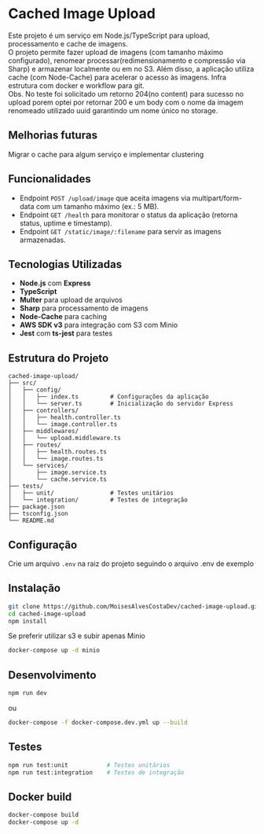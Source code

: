 # Cached Image Upload

Este projeto é um serviço em Node.js/TypeScript para upload, processamento e cache de imagens.  
O projeto permite fazer upload de imagens (com tamanho máximo configurado), renomear processar(redimensionamento e compressão via Sharp) e armazenar localmente ou em no S3. Além disso, a aplicação utiliza cache (com Node-Cache) para acelerar o acesso às imagens. Infra estrutura com docker e workflow para git.  
Obs. No teste foi solicitado um retorno 204(no content) para sucesso no upload porem optei por retornar 200 e um body com o nome da imagem renomeado utilizado uuid garantindo um nome único no storage.

## Melhorias futuras

Migrar o cache para algum serviço e implementar clustering

## Funcionalidades

- Endpoint `POST /upload/image` que aceita imagens via multipart/form-data com um tamanho máximo (ex.: 5 MB).
- Endpoint `GET /health` para monitorar o status da aplicação (retorna status, uptime e timestamp).
- Endpoint `GET /static/image/:filename` para servir as imagens armazenadas.

## Tecnologias Utilizadas

- **Node.js** com **Express**
- **TypeScript**
- **Multer** para upload de arquivos
- **Sharp** para processamento de imagens
- **Node-Cache** para caching
- **AWS SDK v3** para integração com S3 com Minio
- **Jest** com **ts-jest** para testes

## Estrutura do Projeto

```plaintext
cached-image-upload/
├── src/
│   ├── config/
│   │   ├── index.ts         # Configurações da aplicação
│   │   └── server.ts        # Inicialização do servidor Express
│   ├── controllers/
│   │   ├── health.controller.ts
│   │   └── image.controller.ts
│   ├── middlewares/
│   │   └── upload.middleware.ts
│   ├── routes/
│   │   ├── health.routes.ts
│   │   └── image.routes.ts
│   └── services/
│       ├── image.service.ts
│       └── cache.service.ts
├── tests/
│   ├── unit/                # Testes unitários
│   └── integration/         # Testes de integração
├── package.json
├── tsconfig.json
└── README.md
```

## Configuração

Crie um arquivo `.env` na raiz do projeto seguindo o arquivo .env de exemplo

## Instalação

```bash
git clone https://github.com/MoisesAlvesCostaDev/cached-image-upload.git
cd cached-image-upload
npm install
```

Se preferir utilizar s3 e subir apenas Minio

```bash
docker-compose up -d minio
```

## Desenvolvimento

```bash
npm run dev
```

ou

```bash
docker-compose -f docker-compose.dev.yml up --build
```

## Testes

```bash
npm run test:unit           # Testes unitários
npm run test:integration    # Testes de integração
```

## Docker build

```bash
docker-compose build
docker-compose up -d
```
